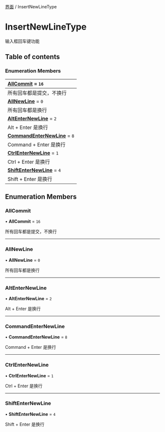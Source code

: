 [界面](../groups/界面.界面.md) / InsertNewLineType

# InsertNewLineType <Badge type="tip" text="Enumeration" /> <Score text="InsertNewLineType" />

输入框回车键功能

## Table of contents

### Enumeration Members <Score text="Enumeration" /> 
| **[AllCommit](mw.InsertNewLineType.md#allcommit)** = ``16``  |
| :-----|
| 所有回车都是提交，不换行|
| **[AllNewLine](mw.InsertNewLineType.md#allnewline)** = ``0``  |
| 所有回车都是换行|
| **[AltEnterNewLine](mw.InsertNewLineType.md#altenternewline)** = ``2``  |
| Alt + Enter 是换行|
| **[CommandEnterNewLine](mw.InsertNewLineType.md#commandenternewline)** = ``8``  |
| Command + Enter 是换行|
| **[CtrlEnterNewLine](mw.InsertNewLineType.md#ctrlenternewline)** = ``1``  |
| Ctrl + Enter 是换行|
| **[ShiftEnterNewLine](mw.InsertNewLineType.md#shiftenternewline)** = ``4``  |
| Shift + Enter 是换行|

## Enumeration Members

### AllCommit <Score text="AllCommit" /> 

• **AllCommit** = ``16``

所有回车都是提交，不换行

___

### AllNewLine <Score text="AllNewLine" /> 

• **AllNewLine** = ``0``

所有回车都是换行

___

### AltEnterNewLine <Score text="AltEnterNewLine" /> 

• **AltEnterNewLine** = ``2``

Alt + Enter 是换行

___

### CommandEnterNewLine <Score text="CommandEnterNewLine" /> 

• **CommandEnterNewLine** = ``8``

Command + Enter 是换行

___

### CtrlEnterNewLine <Score text="CtrlEnterNewLine" /> 

• **CtrlEnterNewLine** = ``1``

Ctrl + Enter 是换行

___

### ShiftEnterNewLine <Score text="ShiftEnterNewLine" /> 

• **ShiftEnterNewLine** = ``4``

Shift + Enter 是换行
